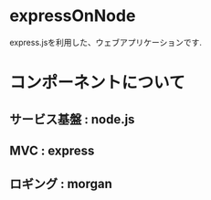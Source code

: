 # expressOnNode
express.jsを利用した、ウェブアプリケーションです.

# コンポーネントについて
## サービス基盤 : node.js
## MVC : express
## ロギング : morgan